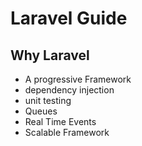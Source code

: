 # Laravel Guide

## Why Laravel

- A progressive Framework
- dependency injection
- unit testing
- Queues
- Real Time Events
- Scalable Framework


